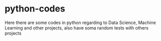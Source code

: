 # python-codes
Here there are some codes in python regarding to Data Science, Machine Learning and other projects, also have soma random tests with others projects
